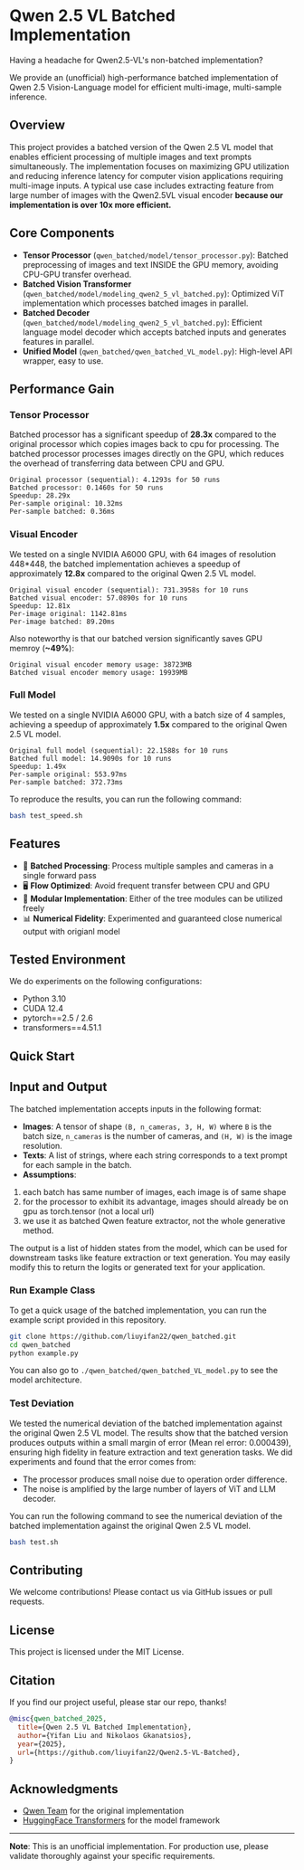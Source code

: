 # Qwen 2.5 VL Batched Implementation

Having a headache for Qwen2.5-VL's non-batched implementation?

We provide an (unofficial) high-performance batched implementation of Qwen 2.5 Vision-Language model for efficient multi-image, multi-sample inference.

## Overview

This project provides a batched version of the Qwen 2.5 VL model that enables efficient processing of multiple images and text prompts simultaneously. The implementation focuses on maximizing GPU utilization and reducing inference latency for computer vision applications requiring multi-image inputs. A typical use case includes extracting feature from large number of images with the Qwen2.5VL visual encoder **because our implementation is over 10x more efficient.**


## Core Components

- **Tensor Processor** (`qwen_batched/model/tensor_processor.py`): Batched preprocessing of images and text INSIDE the GPU memory, avoiding CPU-GPU transfer overhead.
- **Batched Vision Transformer** (`qwen_batched/model/modeling_qwen2_5_vl_batched.py`): Optimized ViT implementation which processes batched images in parallel. 
- **Batched Decoder** (`qwen_batched/model/modeling_qwen2_5_vl_batched.py`): Efficient language model decoder which accepts batched inputs and generates features in parallel.
- **Unified Model** (`qwen_batched/qwen_batched_VL_model.py`): High-level API wrapper, easy to use.

## Performance Gain

### Tensor Processor

Batched processor has a significant speedup of **28.3x** compared to the original processor which copies images back to cpu for processing. The batched processor processes images directly on the GPU, which reduces the overhead of transferring data between CPU and GPU.
```
Original processor (sequential): 4.1293s for 50 runs
Batched processor: 0.1460s for 50 runs
Speedup: 28.29x
Per-sample original: 10.32ms
Per-sample batched: 0.36ms
```

### Visual Encoder
We tested on a single NVIDIA A6000 GPU, with 64 images of resolution 448*448, the batched implementation achieves a speedup of approximately **12.8x** compared to the original Qwen 2.5 VL model. 
```
Original visual encoder (sequential): 731.3958s for 10 runs
Batched visual encoder: 57.0890s for 10 runs
Speedup: 12.81x
Per-image original: 1142.81ms
Per-image batched: 89.20ms
```

Also noteworthy is that our batched version significantly saves GPU memroy (**~49%**):
```
Original visual encoder memory usage: 38723MB
Batched visual encoder memory usage: 19939MB
```

### Full Model
We tested on a single NVIDIA A6000 GPU, with a batch size of 4 samples, achieving a speedup of approximately **1.5x** compared to the original Qwen 2.5 VL model. 
```
Original full model (sequential): 22.1588s for 10 runs
Batched full model: 14.9090s for 10 runs
Speedup: 1.49x
Per-sample original: 553.97ms
Per-sample batched: 372.73ms
```

To reproduce the results, you can run the following command:
```bash
bash test_speed.sh
```

## Features

- 🚀 **Batched Processing**: Process multiple samples and cameras in a single forward pass
- 🖥️ **Flow Optimized**: Avoid frequent transfer between CPU and GPU
- 🔧 **Modular Implementation**: Either of the tree modules can be utilized freely
- 📊 **Numerical Fidelity**: Experimented and guaranteed close numerical output with origianl model



## Tested Environment

We do experiments on the following configurations:
- Python 3.10
- CUDA 12.4
- pytorch==2.5 / 2.6 
- transformers==4.51.1

## Quick Start

## Input and Output
The batched implementation accepts inputs in the following format:
- **Images**: A tensor of shape `(B, n_cameras, 3, H, W)` where `B` is the batch size, `n_cameras` is the number of cameras, and `(H, W)` is the image resolution.
- **Texts**: A list of strings, where each string corresponds to a text prompt for each sample in the batch.
- **Assumptions**: 
1. each batch has same number of images, each image is of same shape
2. for the processor to exhibit its advantage, images should already be on gpu as torch.tensor (not a local url)
3. we use it as batched Qwen feature extractor, not the whole generative method.

The output is a list of hidden states from the model, which can be used for downstream tasks like feature extraction or text generation. You may easily modify this to return the logits or generated text for your application.

### Run Example Class
To get a quick usage of the batched implementation, you can run the example script provided in this repository.

```bash
git clone https://github.com/liuyifan22/qwen_batched.git
cd qwen_batched
python example.py
```

You can also go to `./qwen_batched/qwen_batched_VL_model.py` to see the model architecture.

### Test Deviation
We tested the numerical deviation of the batched implementation against the original Qwen 2.5 VL model. The results show that the batched version produces outputs within a small margin of error (Mean rel error: 0.000439), ensuring high fidelity in feature extraction and text generation tasks. We did experiments and found that the error comes from:
- The processor produces small noise due to operation order difference.
- The noise is amplified by the large number of layers of ViT and LLM decoder.

You can run the following command to see the numerical deviation of the batched implementation against the original Qwen 2.5 VL model.

```bash
bash test.sh
```




## Contributing

We welcome contributions! Please contact us via GitHub issues or pull requests.


## License

This project is licensed under the MIT License.

## Citation

If you find our project useful, please star our repo, thanks!

```bibtex
@misc{qwen_batched_2025,
  title={Qwen 2.5 VL Batched Implementation},
  author={Yifan Liu and Nikolaos Gkanatsios},
  year={2025},
  url={https://github.com/liuyifan22/Qwen2.5-VL-Batched},
}
```
## Acknowledgments

- [Qwen Team](https://github.com/QwenLM/Qwen2-VL) for the original implementation
- [HuggingFace Transformers](https://github.com/huggingface/transformers) for the model framework

---

**Note**: This is an unofficial implementation. For production use, please validate thoroughly against your specific requirements.